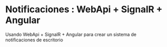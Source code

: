 Notificaciones : WebApi + SignalR + Angular
=======================

Usando WebApi + SignalR + Angular para crear un sistema de notificaciones de escritorio 

